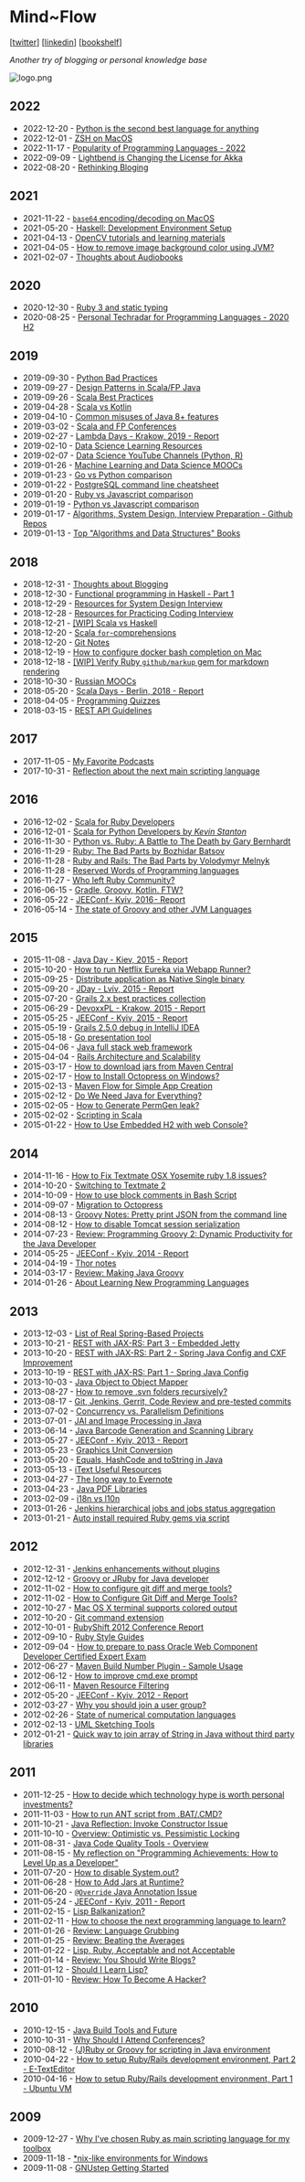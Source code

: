 # Mind~Flow

[[twitter](https://twitter.com/halyph)]  [[linkedin](https://www.linkedin.com/in/oivasiv/)]  [[bookshelf](docs/misc/books.md)]

_Another try of blogging or personal knowledge base_

![logo.png](docs/logo.png)

## 2022

- 2022-12-20 - [Python is the second best language for anything](docs/blog/2022/2022-12-20-py_2nd_best_language_for_anything.md)
- 2022-12-01 - [ZSH on MacOS](docs/blog/2022/2022-12-01-zsh-on-mac.md)
- 2022-11-17 - [Popularity of Programming Languages - 2022](docs/blog/2022/2022-11-17-prog-lang-pop.md)
- 2022-09-09 - [Lightbend is Changing the License for Akka](docs/blog/2022/2022-09-09-akka-license.md)
- 2022-08-20 - [Rethinking Bloging](docs/blog/2022/2022-08-20-mkdocs-gh-actions.md)

## 2021

- 2021-11-22 - [`base64` encoding/decoding on MacOS](docs/blog/2021/2021-11-22-base64-macos.md)
- 2021-05-20 - [Haskell: Development Environment Setup](docs/blog/2021/2021-05-20-haskell-dev-setup.md)
- 2021-04-13 - [OpenCV tutorials and learning materials](docs/blog/2021/2021-04-13-opencv.md)
- 2021-04-05 - [How to remove image background color using JVM?](docs/blog/2021/2021-04-05-remove-bg.md)
- 2021-02-07 - [Thoughts about Audiobooks](docs/blog/2021/2021-02-07-audiobooks.md)

## 2020

- 2020-12-30 - [Ruby 3 and static typing](docs/blog/2020/2020-12-30-ruby-3.md)
- 2020-08-25 - [Personal Techradar for Programming Languages - 2020 H2](docs/blog/2020/2020-08-25-personal-tech-radar.md)

## 2019

- 2019-09-30 - [Python Bad Practices](docs/blog/2019/2019-09-30-python-bad-practices.md)
- 2019-09-27 - [Design Patterns in Scala/FP Java](docs/blog/2019/2019-09-27-gof-in-scala.md)
- 2019-09-26 - [Scala Best Practices](docs/blog/2019/2019-09-26-scala-best-practices.md)
- 2019-04-28 - [Scala vs Kotlin](docs/blog/2019/2019-04-28-scala-vs-kotlin.md)
- 2019-04-10 - [Common misuses of Java 8+ features](docs/blog/2019/2019-04-10-java8-misuse.md)
- 2019-03-02 - [Scala and FP Conferences](docs/blog/2019/2019-03-02-scala-conferences.md)
- 2019-02-27 - [Lambda Days - Krakow, 2019 - Report](docs/blog/2019/2019-02-27-lambda-days.md)
- 2019-02-10 - [Data Science Learning Resources](docs/blog/2019/2019-02-10-ds-learning-res.md)
- 2019-02-07 - [Data Science YouTube Channels (Python, R)](docs/blog/2019/2019-02-07-py-r-youtube-channels.md)
- 2019-01-26 - [Machine Learning and Data Science MOOCs](docs/blog/2019/2019-01-26-ml-ds-mooc.md)
- 2019-01-23 - [Go vs Python comparison](docs/blog/2019/2019-01-23-go-vs-python.md)
- 2019-01-22 - [PostgreSQL command line cheatsheet](docs/blog/2019/2019-01-22-postgresql-command-line-cheatsheet.md)
- 2019-01-20 - [Ruby vs Javascript comparison](docs/blog/2019/2019-01-20-ruby-vs-javascript.md)
- 2019-01-19 - [Python vs Javascript comparison](docs/blog/2019/2019-01-19-python-vs-javascript.md)
- 2019-01-17 - [Algorithms, System Design, Interview Preparation - Github Repos](docs/blog/2019/2019-01-17-algorithms-system-design-interview-preparation.md)
- 2019-01-13 - [Top "Algorithms and Data Structures" Books](docs/blog/2019/2019-01-13-alg-and-ds-books.md)

## 2018

- 2018-12-31 - [Thoughts about Blogging](docs/blog/2018/2018-12-31-about-blogging.md)
- 2018-12-30 - [Functional programming in Haskell - Part 1](docs/blog/2018/2018-12-30-fp-in-haskell-part1.md)
- 2018-12-29 - [Resources for System Design Interview](docs/blog/2018/2018-12-29-system-design-interview-prep.md)
- 2018-12-28 - [Resources for Practicing Coding Interview](docs/blog/2018/2018-12-28-tech-interview-coding-prep-res.md)
- 2018-12-21 - [[WIP] Scala vs Haskell](docs/blog/2018/2018-12-21-scala-vs-haskell.md)
- 2018-12-20 - [Scala `for`-comprehensions](docs/blog/2018/2018-12-20-scala-for-compr.md)
- 2018-12-20 - [Git Notes](docs/blog/2018/2018-12-20-git-notes.md)
- 2018-12-19 - [How to configure docker bash completion on Mac](docs/blog/2018/2018-12-19-docker-bash-complition.md)
- 2018-12-18 - [[WIP] Verify Ruby `github/markup` gem for markdown rendering](docs/blog/2018/2018-12-18-github-markup-gem.md)
- 2018-10-30 - [Russian MOOCs](docs/blog/2018/2018-10-30-russian-moocs.md)
- 2018-05-20 - [Scala Days - Berlin, 2018 - Report](docs/blog/2018/2018-05-20-scaladays.md)
- 2018-04-05 - [Programming Quizzes](docs/blog/2018/2018-04-05-programmin-quizzes.md)
- 2018-03-15 - [REST API Guidelines](docs/blog/2018/2018-03-15-rest-api-guidelines.md)

## 2017

- 2017-11-05 - [My Favorite Podcasts](docs/blog/2017/2017-11-05-my-favorite-podcasts.md)
- 2017-10-31 - [Reflection about the next main scripting language](docs/blog/2017/2017-10-31-reflection-about-the-main-scripting-language.md)

## 2016

- 2016-12-02 - [Scala for Ruby Developers](docs/blog/2016/2016-12-02-scala-for-ruby-developers.md)
- 2016-12-01 - [Scala for Python Developers by _Kevin Stanton_](docs/blog/2016/2016-12-01-scala-for-python-developers.md)
- 2016-11-30 - [Python vs. Ruby: A Battle to The Death by Gary Bernhardt](docs/blog/2016/2016-11-30-python-vs-ruby-battle-to-the-death-by-gary-bernhardt.md)
- 2016-11-29 - [Ruby: The Bad Parts by Bozhidar Batsov](docs/blog/2016/2016-11-29-the-bad-parts-by-bozhidar-batsov.md)
- 2016-11-28 - [Ruby and Rails: The Bad Parts by Volodymyr Melnyk](docs/blog/2016/2016-11-28-ruby-and-rails-the-bad-parts-by-volodymyr-melnyk.md)
- 2016-11-28 - [Reserved Words of Programming languages](docs/blog/2016/2016-11-28-prog-lang-reserved-words.md)
- 2016-11-27 - [Who left Ruby Community?](docs/blog/2016/2016-11-27-who-left-ruby-community.md)
- 2016-06-15 - [Gradle, Groovy, Kotlin. FTW?](docs/blog/2016/2016-06-15-gradle-groovy-kotlin-ftw.md)
- 2016-05-22 - [JEEConf - Kyiv, 2016 - Report](docs/blog/2016/2016-05-22-jeeconf-kiev.md)
- 2016-05-14 - [The state of Groovy and other JVM Languages](docs/blog/2016/2016-05-14-the-state-of-groovy-and-other-jvm-languages.md)

## 2015

- 2015-11-08 - [Java Day - Kiev, 2015 - Report](docs/blog/2015/2015-11-08-java-day-kiev-2015-report.md)
- 2015-10-20 - [How to run Netflix Eureka via Webapp Runner?](docs/blog/2015/2015-10-20-using-webrunner.md)
- 2015-09-25 - [Distribute application as Native Single binary](docs/blog/2015/2015-09-25-programming-languages-to-native-code.md)
- 2015-09-20 - [JDay - Lviv, 2015 - Report](docs/blog/2015/2015-09-20-jday-lviv-2015-report.md)
- 2015-07-20 - [Grails 2.x best practices collection](docs/blog/2015/2015-07-20-grails-best-practices-collection.md)
- 2015-06-29 - [DevoxxPL - Krakow, 2015 - Report](docs/blog/2015/2015-06-29-devoxxpl.md)
- 2015-05-25 - [JEEConf - Kyiv, 2015 - Report](docs/blog/2015/2015-05-25-jeeconf-kiev.md)
- 2015-05-19 - [Grails 2.5.0 debug in IntelliJ IDEA](docs/blog/2015/2015-05-19-grails-2-dot-5-0-debug-in-intellij-idea.md)
- 2015-05-18 - [Go presentation tool](docs/blog/2015/2015-05-18-golang-presentation-tool.md)
- 2015-04-06 - [Java full stack web framework](docs/blog/2015/2015-04-06-java-full-stack-web-framework.md)
- 2015-04-04 - [Rails Architecture and Scalability](docs/blog/2015/2015-04-04-rails-architecture-and-scalability-issues.md)
- 2015-03-17 - [How to download jars from Maven Central](docs/blog/2015/2015-03-17-how-to-download-jars-from-maven-central.md)
- 2015-02-17 - [How to Install Octopress on Windows?](docs/blog/2015/2015-02-17-how-to-install-octopress-on-windows.md)
- 2015-02-13 - [Maven Flow for Simple App Creation](docs/blog/2015/2015-02-13-maven-flow-for-simple-app-creation.md)
- 2015-02-12 - [Do We Need Java for Everything?](docs/blog/2015/2015-02-12-do-we-need-java-for-everything.md)
- 2015-02-05 - [How to Generate PermGen leak?](docs/blog/2015/2015-02-05-how-to-generate-permgen.md)
- 2015-02-02 - [Scripting in Scala](docs/blog/2015/2015-02-02-scripting-in-scala.md)
- 2015-01-22 - [How to Use Embedded H2 with web Console?](docs/blog/2015/2015-01-22-how-to-use-embedded-h2-with-h2-console.md)

## 2014

- 2014-11-16 - [How to Fix Textmate OSX Yosemite ruby 1.8 issues?](docs/blog/2014/2014-11-16-how-to-fix-textmate-osx-yosemite-ruby-1-dot-8-issues.md)
- 2014-10-20 - [Switching to Textmate 2](docs/blog/2014/2014-10-20-switching-to-textmate-2.md)
- 2014-10-09 - [How to use block comments in Bash Script](docs/blog/2014/2014-10-09-bash-block-comments.md)
- 2014-09-07 - [Migration to Octopress](docs/blog/2014/2014-09-07-migration-to-octopress.md)
- 2014-08-13 - [Groovy Notes: Pretty print JSON from the command line](docs/blog/2014/2014-08-13-groovy-notes-pretty-print-json-from.md)
- 2014-08-12 - [How to disable Tomcat session serialization](docs/blog/2014/2014-08-12-how-to-disable-tomcat-session.md)
- 2014-07-23 - [Review: Programming Groovy 2: Dynamic Productivity for the Java Developer](docs/blog/2014/2014-07-23-review-programming-groovy-2-dynamic.md)
- 2014-05-25 - [JEEConf - Kyiv, 2014 - Report](docs/blog/2014/2014-05-25-jeeconf-kiev.md)
- 2014-04-19 - [Thor notes](docs/blog/2014/2014-04-19-thor-notes.md)
- 2014-03-17 - [Review: Making Java Groovy](docs/blog/2014/2014-03-17-review-making-java-groovy.md)
- 2014-01-26 - [About Learning New Programming Languages](docs/blog/2014/2014-01-26-about-learning-new-programming-languages.md)

## 2013

- 2013-12-03 - [List of Real Spring-Based Projects](docs/blog/2013/2013-12-03-list-of-real-spring-based-projects.md)
- 2013-10-21 - [REST with JAX-RS: Part 3 - Embedded Jetty](docs/blog/2013/2013-10-21-rest-with-jax-rs-part-3-embedded-jetty.md)
- 2013-10-20 - [REST with JAX-RS: Part 2 - Spring Java Config and CXF Improvement](docs/blog/2013/2013-10-20-rest-with-jax-rs-part-2-spring-java.md)
- 2013-10-19 - [REST with JAX-RS: Part 1 - Spring Java Config](docs/blog/2013/2013-10-19-rest-with-jax-rs-part-1-spring-java.md)
- 2013-10-03 - [Java Object to Object Mapper](docs/blog/2013/2013-10-03-java-object-to-object-mapper.md)
- 2013-08-27 - [How to remove .svn folders recursively?](docs/blog/2013/2013-08-27-how-to-remove-svn-folders-recursively.md)
- 2013-08-17 - [Git, Jenkins, Gerrit, Code Review and pre-tested commits](docs/blog/2013/2013-08-17-git-jenkins-gerrit-code-review-and-pre.md)
- 2013-07-02 - [Concurrency vs. Parallelism Definitions](docs/blog/2013/2013-07-02-concurrency-vs-parallelism-definitions.md)
- 2013-07-01 - [JAI and Image Processing in Java](docs/blog/2013/2013-07-01-jai-and-image-processing-in-java.md)
- 2013-06-14 - [Java Barcode Generation and Scanning Library](docs/blog/2013/2013-06-14-java-barcode-generation-and-scanning.md)
- 2013-05-27 - [JEEConf - Kyiv, 2013 - Report](docs/blog/2013/2013-05-27-jeeconf-kiev.md)
- 2013-05-23 - [Graphics Unit Conversion](docs/blog/2013/2013-05-23-graphics-unit-conversion.md)
- 2013-05-20 - [Equals, HashCode and toString in Java](docs/blog/2013/2013-05-20-equals-hashcode-and-tostring-in-java.md)
- 2013-05-13 - [iText Useful Resources](docs/blog/2013/2013-05-13-itext-useful-resources.md)
- 2013-04-27 - [The long way to Evernote](docs/blog/2013/2013-04-27-the-long-way-to-evernote.md)
- 2013-04-23 - [Java PDF Libraries](docs/blog/2013/2013-04-23-java-pdf-libraries.md)
- 2013-02-09 - [i18n vs l10n](docs/blog/2013/2013-02-09-i18n-vs-l10n.md)
- 2013-01-26 - [Jenkins hierarchical jobs and jobs status aggregation](docs/blog/2013/2013-01-26-jenkins-hierarchical-jobs-and-jobs.md)
- 2013-01-21 - [Auto install required Ruby gems via script](docs/blog/2013/2013-01-21-auto-install-required-ruby-gems-via.md)

## 2012

- 2012-12-31 - [Jenkins enhancements without plugins](docs/blog/2012/2012-12-31-jenkins-enhancements-without-plugins.md)
- 2012-12-12 - [Groovy or JRuby for Java developer](docs/blog/2012/2012-12-12-groovy-or-jruby-for-java-developer.md)
- 2012-11-02 - [How to configure git diff and merge tools?](docs/blog/2011/2012-11-02-how-to-configure-git-diff-and-merge.md)
- 2012-11-02 - [How to Configure Git Diff and Merge Tools?](docs/blog/2012/2012-11-02-how-to-configure-git-diff-and-merge.md)
- 2012-10-27 - [Mac OS X terminal supports colored output](docs/blog/2012/2012-10-27-mac-os-x-terminal-supports-colored.md)
- 2012-10-20 - [Git command extension](docs/blog/2012/2012-10-20-git-command-extention.md)
- 2012-10-01 - [RubyShift 2012 Conference Report](docs/blog/2012/2012-10-01-rubyshift-2012-conference-report.md)
- 2012-09-10 - [Ruby Style Guides](docs/blog/2012/2012-09-10-ruby-style-guides.md)
- 2012-09-04 - [How to prepare to pass Oracle Web Component Developer Certified Expert Exam](docs/blog/2012/2012-09-04-how-to-prepare-to-pass-oracle-web.md)
- 2012-06-27 - [Maven Build Number Plugin - Sample Usage](docs/blog/2012/2012-06-27-maven-build-number-plugin-sample-usage.md)
- 2012-06-12 - [How to improve cmd.exe prompt](docs/blog/2012/2012-06-12-how-to-improve-cmdexe-prompt.md)
- 2012-06-11 - [Maven Resource Filtering](docs/blog/2012/2012-06-11-maven-resource-filtering.md)
- 2012-05-20 - [JEEConf - Kyiv, 2012 - Report](docs/blog/2012/2012-05-20-jeeconf-kiev.md)
- 2012-03-27 - [Why you should join a user group?](docs/blog/2012/2012-03-27-why-you-should-join-user-group.md)
- 2012-02-26 - [State of numerical computation languages](docs/blog/2012/2012-02-26-state-of-numerical-computation.md)
- 2012-02-13 - [UML Sketching Tools](docs/blog/2012/2012-02-13-uml-sketching-tools.md)
- 2012-01-21 - [Quick way to join array of String in Java without third party libraries](docs/blog/2012/2012-01-21-quick-way-to-join-array-of-string.md)

## 2011

- 2011-12-25 - [How to decide which technology hype is worth personal investments?](docs/blog/2011/2011-12-25-how-to-decide-which-technology-hype-is.md)
- 2011-11-03 - [How to run ANT script from .BAT/.CMD?](docs/blog/2011/2011-11-03-how-to-run-ant-script-from-batcmd.md)
- 2011-10-21 - [Java Reflection: Invoke Constructor Issue](docs/blog/2011/2011-10-21-java-reflection-invoke-constructor.md)
- 2011-10-10 - [Overview: Optimistic vs. Pessimistic Locking](docs/blog/2011/2011-10-10-overview-optimistic-vs-pessimistic.md)
- 2011-08-31 - [Java Code Quality Tools - Overview](docs/blog/2011/2011-08-31-java-code-quality-tools-overview.md)
- 2011-08-15 - [My reflection on "Programming Achievements: How to Level Up as a Developer"](docs/blog/2011/2011-08-15-recently-ive-read-amazing-blog-post.md)
- 2011-07-20 - [How to disable System.out?](docs/blog/2011/2011-07-20-how-to-disable-systemout.md)
- 2011-06-28 - [How to Add Jars at Runtime?](docs/blog/2011/2011-06-28-how-to-add-jars-at-runtime.md)
- 2011-06-20 - [`@Override` Java Annotation Issue](docs/blog/2011/2011-06-20-override-java-annotation-issue.md)
- 2011-05-24 - [JEEConf - Kyiv, 2011 - Report](docs/blog/2011/2011-05-24-jeeconf-kiev.md)
- 2011-02-15 - [Lisp Balkanization?](docs/blog/2011/2011-02-15-lisp-balkanization.md)
- 2011-02-11 - [How to choose the next programming language to learn?](docs/blog/2011/2011-02-11-how-to-choose-next-programming-language.md)
- 2011-01-26 - [Review: Language Grubbing](docs/blog/2011/2011-01-26-review-language-grubbing.md)
- 2011-01-25 - [Review: Beating the Averages](docs/blog/2011/2011-01-25-review-beating-averages.md)
- 2011-01-22 - [Lisp, Ruby, Acceptable and not Acceptable](docs/blog/2011/2011-01-22-lisp-ruby-acceptable-and-not-acceptable.md)
- 2011-01-14 - [Review: You Should Write Blogs?](docs/blog/2011/2011-01-14-review-you-should-write-blogs.md)
- 2011-01-12 - [Should I Learn Lisp?](docs/blog/2011/2011-01-12-should-i-learn-lisp.md)
- 2011-01-10 - [Review: How To Become A Hacker?](docs/blog/2011/2011-01-10-review-how-to-become-hacker.md)

## 2010

- 2010-12-15 - [Java Build Tools and Future](docs/blog/2010/2010-12-15-java-build-tools-and-future.md)
- 2010-10-31 - [Why Should I Attend Conferences?](docs/blog/2010/2010-10-31-why-should-i-attend-conferences.md)
- 2010-08-12 - [(J)Ruby or Groovy for scripting in Java environment](docs/blog/2010/2010-08-12-jruby-or-groovy-for-scripting-in-java.md)
- 2010-04-22 - [How to setup Ruby/Rails development environment, Part 2 - E-TextEditor](docs/blog/2010/2010-04-22-how-to-setup-rubyrails-development.md)
- 2010-04-16 - [How to setup Ruby/Rails development environment, Part 1 - Ubuntu VM](docs/blog/2010/2010-04-16-how-to-setup-rubyrails-development.md)

## 2009

- 2009-12-27 - [Why I've chosen Ruby as main scripting language for my toolbox](docs/blog/2009/2009-12-27-why-i-chosen-ruby-as-main-scripting.md)
- 2009-11-18 - [*nix-like environments for Windows](docs/blog/2009/2009-11-18-nix-like-environments-for-windows.md)
- 2009-11-08 - [GNUstep Getting Started](docs/blog/2009/2009-11-08-gnustep-getting-started.md)
